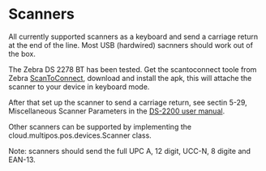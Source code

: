 # Scanners

All currently supported scanners as a keyboard and send a carriage return at the end of the line. Most USB (hardwired) sacnners should work out of the box. 

The Zebra DS 2278 BT has been tested. Get the scantoconnect toole from Zebra [ ScanToConnect](https://www.zebra.com/us/en/software/scanner-software/scan-to-connect.html),
download and install the apk, this will attache the scanner to your device in keyboard mode.

After that set up the scanner to send a carriage return, see sectin 5-29, Miscellaneous Scanner Parameters in the [DS-2200 user manual](https://www.zebra.com/content/dam/zebra_new_ia/en-us/manuals/barcode-scanners/general/ds2208/ds2208-prg-en.pdf).

Other scanners can be supported by implementing the cloud.multipos.pos.devices.Scanner class.

Note: scanners should send the full UPC A, 12 digit, UCC-N, 8 digite and EAN-13.